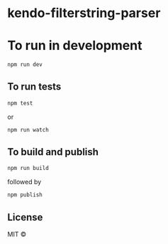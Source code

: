# kendo-filterstring-parser

# To run in development

```bash
npm run dev
```

## To run tests

```bash
npm test
```

or

```bash
npm run watch
```

## To build and publish

```bash
npm run build
```

followed by

```bash
npm publish
```

## License

MIT © 
